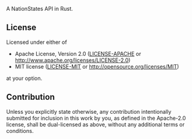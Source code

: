 A NationStates API in Rust.

## License

Licensed under either of 
* Apache License, Version 2.0 ([LICENSE-APACHE](LICENSE-APACHE) or http://www.apache.org/licenses/LICENSE-2.0)
* MIT license ([LICENSE-MIT](LICENSE-MIT) or http://opensource.org/licenses/MIT)

at your option.

## Contribution

Unless you explicitly state otherwise,
any contribution intentionally submitted for inclusion in this work by you,
as defined in the Apache-2.0 license, shall be dual-licensed as above, without any additional terms or conditions.